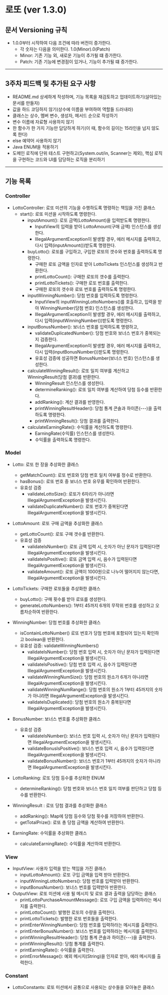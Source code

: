 # 로또 (ver 1.3.0)

## 문서 Versioning 규칙

- 1.0.0부터 시작하여 다음 조건에 따라 버전이 증가한다.
  - 각 숫자는 다음을 의미한다. 1.0(Minor).0(Patch)
  - Minor: 기존 기능 외, 새로운 기능이 추가될 떄 증가한다.
  - Patch: 기존 기능에 변경점이 있거나, 기능이 추가될 떄 증가한다.

---

## 3주차 피드백 및 추가된 요구 사항 

- README.md 상세하게 작성하며, 기능 목록을 재검토하고 업데이트하기(살아있는 문서를 만들자)
- 값을 하드 코딩하지 않기(상수에 이름을 부여하여 역할들 드러내라)
- 클래스는 상수, 멤버 변수, 생성자, 메서드 순으로 작성하기
- 변수 이름에 자료형 사용하지 않기
- 한 함수가 한 가지 기능만 담당하게 하기(이 때, 함수의 길이는 15라인을 넘지 않도록 한다)
- else 예약어 사용하지 않기
- Java ENUM을 적용하기
- 도메인 로직에 단위 테스트 구현하고(System.out/in, Scanner는 제외), 핵심 로직을 구현하는 코드와 UI를 담당하는 로직을 분리하기

---

## 기능 목록

### Controller
- LottoController: 로또 미션의 기능을 수행하도록 명령하는 책임을 가진 클래스
  - start(): 로또 미션을 시작하도록 명령한다.
    - inputAmount(): 로또 금액(LottoAmount)을 입력받도록 명령한다.
      - InputView의 입력을 받아 LottoAmount(구매 금액) 인스턴스를 생성한다.
      - IllegalArgumentException이 발생할 경우, 에러 메시지를 출력하고, 다시 입력(inputAmount())받도록 명령한다.
    - buyLotto(): 로또를 구입하고, 구입한 로또의 갯수와 번호를 출력하도록 명령한다.
      - 구매한 로또 금액을 인자로 받아 LottoTickets 인스턴스를 생성하고 반환한다.
      - printLottoCount(): 구매한 로또의 갯수를 출력한다.
      - printLottoTickets(): 구매한 로또 번호를 출력한다.
      - 구매한 로또의 갯수와 로또 번호를 출력하도록 명령한다.
    - inputWinningNumber(): 당첨 번호를 입력하도록 명령한다.
      - InputView의 inputWinningLottoNumbers()를 호출하고, 입력을 받아 WinningNumber(당첨 번호) 인스턴스를 생성한다.
      - IllegalArgumentException이 발생할 경우, 에러 메시지를 출력하고, 다시 입력(inputWinningNumber())받도록 명령한다.
    - inputBonusNumber(): 보너스 번호를 입력하도록 명령하고, 
      - validateDuplicatedNumber(): 당첨 번호와 보너스 번호가 중복되는지 검증한다.
      - IllegalArgumentException이 발생할 경우, 에러 메시지를 출력하고, 다시 입력(inputBonusNumber())받도록 명령한다.
      - 유효성 검증에 성공하면 BonusNumber(보너스 번호) 인스턴스를 생성한다.
    - calculateWinningResult(): 로또 일치 여부를 계산하고 WinningResult(당첨 결과)를 반환한다.
      - WinningResult 인스턴스를 생성한다.
      - determineRanking(): 로또 일치 여부를 계산하여 당첨 등수를 반환한다.
      - addRanking(): 계산 결과를 반영한다.
      - printWinningResultHeader(): 당첨 통계 콘솔과 하이픈(---)을 출력하도록 명령한다.
      - printWinningResult(): 당첨 결과를 출력한다.
    - calculateEarningRate(): 수익률을 계산하도록 명령한다.
      - EarningRate(수익률) 인스턴스를 생성한다.
      - 수익률을 출력하도록 명령한다.

### Model
- Lotto: 로또 한 장을 추상화한 클래스
  - getMatchCount(): 로또 번호와 당첨 번호 일치 여부를 정수로 반환한다.
  - hasBonus(): 로또 번호 중 보너스 번호 유무를 확인하여 반환한다.
  - 유효성 검증
    - validateLottoSize(): 로또가 6자리가 아니라면 IllegalArgumentException을 발생시킨다.
    - validateDuplicateNumber(): 로또 번호가 중복된다면 IllegalArgumentException을 발생시킨다.
- LottoAmount: 로또 구매 금액을 추상화한 클래스
  - getLottoCount(): 로또 구매 갯수를 반환한다.
  - 유효성 검증
    - validateIsNumber(): 로또 금액 입력 시, 숫자가 아닌 문자가 입력된다면 IllegalArgumentException을 발생시킨다.
    - validateIsPositive(): 로또 금액 입력 시, 음수가 입력된다면 IllegalArgumentException을 발생시킨다.
    - validateAmount(): 로또 금액이 1000원으로 나누어 떨어지지 않는다면, IllegalArgumentException을 발생시킨다.

- LottoTickets: 구매한 로또들을 추상화한 클래스
  - buyLotto(): 구매 횟수를 받아 로또를 생성한다.
  - generateLottoNumbers(): 1부터 45까지 6개의 무작위 번호를 생성하고 오름차순하여 반환한다.
- WinningNumber: 당첨 번호를 추상화한 클래스
  - isContainLottoNumber() 로또 번호가 당첨 번호에 포함되어 있는지 확인하고 boolean을 반환한다.
  - 유효성 검증: validateWinningNumbers()
    - validateIsNumber(): 당첨 번호 입력 시, 숫자가 아닌 문자가 입력된다면 IllegalArgumentException을 발생시킨다.
    - validateIsPositive(): 당첨 번호 입력 시, 음수가 입력된다면 IllegalArgumentException을 발생시킨다.
    - validateWinningNumSize(): 당첨 번호의 원소가 6개가 아니라면 IllegalArgumentException을 발생시킨다.
    - validateWinningNumRange(): 당첨 번호의 원소가 1부터 45까지의 숫자가 아니라면 IllegalArgumentException을 발생시킨다.
    - validateIsDuplicated(): 당첨 번호의 원소가 중복된다면 IllegalArgumentException을 발생시킨다.
- BonusNumber: 보너스 번호를 추상화한 클래스
  - 유효성 검증
    - validateIsNumber(): 보너스 번호 입력 시, 숫자가 아닌 문자가 입력된다면 IllegalArgumentException을 발생시킨다.
    - validateBonusIsPositive(): 보너스 번호 입력 시, 음수가 입력된다면 IllegalArgumentException을 발생시킨다. 
    - validateBonusNumber(): 보너스 번호가 1부터 45까지의 숫자가 아니라면 IllegalArgumentException을 발생시킨다.
- LottoRanking: 로또 당첨 등수를 추상화한 ENUM
  - determineRanking(): 당첨 번호와 보너스 번호 일치 여부를 판단하고 당첨 등수를 반환한다.
- WinningResult : 로또 당첨 결과를 추상화한 클래스
  - addRanking(): Map에 당첨 등수와 당첨 횟수를 저장하여 반환한다.
  - getTotalPrize(): 로또 총 당첨 금액을 계산하여 반환한다.
- EarningRate: 수익률을 추상화한 클래스
  - calculateEarningRate(): 수익률을 계산하여 반환한다.

### View
- InputView: 사용자 입력을 받는 책임을 가진 클래스
  - inputLottoAmount(): 로또 구입 금액을 입력 받아 반환한다.
  - inputWinningLottoNumbers(): 당첨 번호를 입력받아 반환한다.
  - inputBonusNumber(): 보너스 번호를 입력받아 반환한다.
- OutputView: 로또 미션에 사용 될 메시지 및 로또 결과 출력을 담당하는 클래스
  - printLottoPurchaseAmountMessage(): 로또 구입 금액을 입력하라는 메시지를 출력한다.
  - printLottoCount(): 발행한 로또의 수량을 출력한다.
  - printLottoTickets(): 발행한 로또 번호들을 출력한다.
  - printEnterWinningNumber(): 당첨 번호를 입력하라는 메시지를 출력한다.
  - printEnterBonusNumber(): 보너스 번호를 입력하라는 메시지를 출력한다.
  - printWinningResultHeader(): 당첨 통계 콘솔과 하이픈(---)을 출력한다.
  - printWinningResult(): 당첨 통계를 출력한다.
  - printEarningRate(): 수익률을 출력한다.
  - printErrorMessage(): 예외 메시지(String)을 인자로 받아, 에러 메시지를 출력한다.

### Constant
- LottoConstants: 로또 미션에서 공통으로 사용되는 상수들을 모아놓은 클래스
